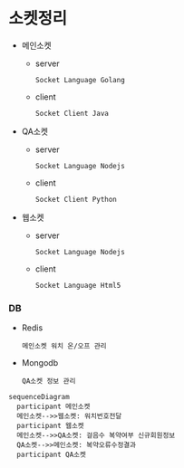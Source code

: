 # 소켓정리

- 메인소켓

  - server

    ```
    Socket Language Golang

    ```

  - client
    ```
    Socket Client Java
    ```

- QA소켓

  - server
    ```
    Socket Language Nodejs
    ```
  - client
    ```
    Socket Client Python
    ```

- 웹소켓
  - server
    ```
    Socket Language Nodejs
    ```
  - client
    ```
    Socket Language Html5
    ```

### DB

- Redis
  ```
  메인소켓 워치 온/오프 관리
  ```
- Mongodb
  ```
  QA소켓 정보 관리
  ```

```mermaid
sequenceDiagram
  participant 메인소켓
  메인소켓-->>웹소켓: 워치번호전달
  participant 웹소켓
  메인소켓-->>QA소켓: 걸음수 복약여부 신규회원정보
  QA소켓-->>메인소켓: 복약오류수정결과
  participant QA소켓

```
